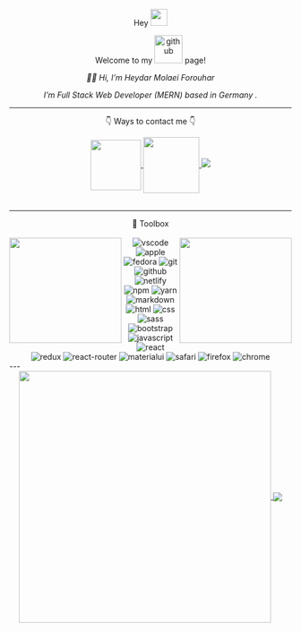 <!---
<p align="center"> Hey  <img src="" width="30px"> </p>
<p align="center">Welcome to my <img width=20 src="https://github.githubassets.com/images/modules/logos_page/Octocat.png"  alt="github"/> page!</p>
<p align="center">👋 Hi, I’m Heydar Molaei Forouhar</p>
<p align="center">👀 I’m Full Stack Web Developer (MERN) based in Germany </p>


<p align="center"> 📫 How to reach me: www.linkedin.com/in/heydar-molaei-forouhar </p>


<a href="https://github.com/Heman-Development/github-readme-stats">
  <img align="center" src="https://github-readme-stats-heman-development.vercel.app/api/top-langs/?username=Heman-Development&layout=compact&custom_title=Heman-Develpment" />
</a> 


<a href="#">
  <img width=450 align="center" src="https://github-readme-stats-heman-development.vercel.app/api?username=Heman-Development&count_private=true&show_icons=true&custom_title=GitHub Stats" />
</a>
--->

<p align="center"> Hey  <img src="https://raw.githubusercontent.com/MartinHeinz/MartinHeinz/master/wave.gif" width="30px"> </p>
<p align="center">Welcome to my <img width=50 src="https://github.githubassets.com/images/modules/logos_page/Octocat.png"  alt="github"/> page!</p>
<p align="center"><i> 🙋‍♂️ Hi, I’m Heydar Molaei Forouhar </i></p>
<p align="center"><i>I’m Full Stack Web Developer (MERN) based in Germany .</i></p>

<hr/>
<p align="center">👇 Ways to contact me 👇</p>
<div align="center"> 
<a href="https://www.linkedin.com/in/heydar-molaei-forouhar">
  <img  width=90  align="center" src="https://img.shields.io/badge/linkedin-007aff?style=for-the-badge&logo=icloud&logoColor=white" />
</a>  
<a href="#">
  <img align="center" width="100" src="https://media1.giphy.com/media/QTfbmaD7JZqHpmVtvT/giphy.gif?cid=6c09b9520843a68955687c99ea187253c3557a476d8ccf94&rid=giphy.gif&ct=g" />
</a> 

<a href="mailto:heydarforouhar@gmail.com">
  <img src="https://img.shields.io/badge/mail-007aff?style=for-the-badge&logo=icloud&logoColor=white" />
</a> 
</div>
<br/>

<hr/>
<div align="center">🧰 Toolbox</div>
<br/>
<a href="#">
  <img align="left" width=200 height=188 align="left" src="https://i.poweredtemplates.com/i/cl/00/682/ppt_animation_332.gif" />
</a>  
<!---
<a href="#">
  <img align="right" width=200 height=188 src="https://camo.githubusercontent.com/62da68eb62b1e5f175f7d1f0191dd89a653d7908feb22d37d4a0ab07365d6791/68747470733a2f2f6d656469612e67697068792e636f6d2f6d656469612f4d3967624264396e6244724f5475314d71782f67697068792e676966" />
</a>
 --->
 <a href="#">
  <img align="right" width=200 height=188 src="https://media.tenor.com/images/b7939d73d32cb3ce5e48a80dd35dc599/tenor.gif" />
</a>

 
<div align="center">
<img src="https://img.shields.io/badge/Visual_Studio_Code-0078D4?style=flat&logo=visual%20studio%20code&logoColor=white" alt="vscode"/> <img src="https://img.shields.io/badge/Mac%20Mini%20M1-lightgrey?style=flat&logo=apple" alt="apple"/>
<img src="https://img.shields.io/badge/Fedora-294172?style=flat&logo=fedora&logoColor=white" alt="fedora"/> 
<img src="https://img.shields.io/badge/Git-F05032?style=flat&logo=git&logoColor=white" alt="git"/> <img src="https://img.shields.io/badge/GitHub-100000?style=flat&logo=github&logoColor=white" alt="github"/>
<img src="https://img.shields.io/badge/Netlify-00C7B7?style=flat&logo=netlify&logoColor=white" alt="netlify"/>
<img src="https://img.shields.io/badge/npm-CB3837?style=flat&logo=npm&logoColor=white" alt="npm"/> 
<img src="https://img.shields.io/badge/Yarn-2C8EBB?style=flat&logo=yarn&logoColor=white" alt="yarn"/>
<img src="https://img.shields.io/badge/Markdown-000000?style=flat&logo=markdown&logoColor=white" alt="markdown"/> <img src="https://img.shields.io/badge/HTML5-E34F26?style=flat&logo=html5&logoColor=white" alt="html"/> 
<img src="https://img.shields.io/badge/CSS3-1572B6?style=flat&logo=css3&logoColor=white" alt="css"/>
<img src="https://img.shields.io/badge/Sass-CC6699?style=flat&logo=sass&logoColor=white" alt="sass"/>
<img src="https://img.shields.io/badge/Bootstrap-563D7C?style=flat&logo=bootstrap&logoColor=white" alt="bootstrap"/>
<img src="https://img.shields.io/badge/JavaScript-F7DF1E?style=flat&logo=javascript&logoColor=black" alt="javascript"/> <img src="https://img.shields.io/badge/React-20232A?style=flat&logo=react&logoColor=61DAFB" alt="react"/>
<img src="https://img.shields.io/badge/Redux-593D88?style=flat&logo=redux&logoColor=white" alt="redux"/>
<img src="https://img.shields.io/badge/React_Router-CA4245?style=flat&logo=react-router&logoColor=white" alt="react-router"/>
<img src="https://img.shields.io/badge/Material--UI-0081CB?style=flat&logo=material-ui&logoColor=white" alt="materialui"/>
<img src="https://img.shields.io/badge/Safari-FF1B2D?style=flat&logo=Safari&logoColor=white" alt="safari"/> <img src="https://img.shields.io/badge/Firefox_Browser-FF7139?style=flat&logo=Firefox-Browser&logoColor=white" alt="firefox"/>
<img src="https://img.shields.io/badge/Google_chrome-4285F4?style=flat&logo=Google-chrome&logoColor=white" alt="chrome"/>
</div>
</div>
---
<div align="center">
<a href="https://github.com/Heman-Development/github-readme-stats">
  <img width=450 align="center" src="https://github-readme-stats-Heman-Development.vercel.app/api?username=Heman-Development&count_private=true&show_icons=true&bg_color=66000000&text_color=5D6D7E&title_color=0078FF&border_color=66000000&custom_title=GitHub Stats" />
</a>
<a href="https://github.com/Heman-Development/github-readme-stats">
  <img card_width=450 align="center" src="https://github-readme-stats-Heman-Development.vercel.app/api/top-langs/?username=Heman-Development&layout=compact&bg_color=66000000&text_color=5D6D7E&title_color=0078FF&border_color=66000000&langs_count=4" />
</a> 
</div>


<!---
Heman-Development/Heman-Development is a ✨ special ✨ repository because its `README.md` (this file) appears on your GitHub profile.
You can click the Preview link to take a look at your changes.
--->
